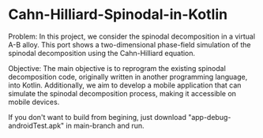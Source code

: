 # Cahn-Hilliard-Spinodal-in-Kotlin
Problem:
In this project, we consider the spinodal decomposition in a virtual A-B alloy. This port shows a two-dimensional phase-field simulation of the spinodal decomposition using the Cahn-Hilliard equation.

Objective:
The main objective is to reprogram the existing spinodal decomposition code, originally written in another programming language, into Kotlin. Additionally, we aim to develop a mobile application that can simulate the spinodal decomposition process, making it accessible on mobile devices.

If you don't want to build from begining, just download "app-debug-androidTest.apk" in main-branch and run.
